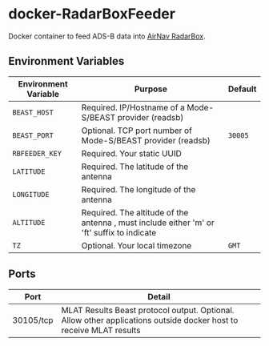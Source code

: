 # docker-RadarBoxFeeder

Docker container to feed ADS-B data into [AirNav RadarBox](https://www.radarbox.com).

## Environment Variables

| Environment Variable | Purpose | Default |
| -------------------- | ------- | ------- |
| `BEAST_HOST` | Required. IP/Hostname of a Mode-S/BEAST provider (readsb) |         |
| `BEAST_PORT` | Optional. TCP port number of Mode-S/BEAST provider (readsb) | `30005`   |
| `RBFEEDER_KEY` | Required. Your static UUID |  |
| `LATITUDE`   | Required. The latitude of the antenna |  |
| `LONGITUDE`  | Required. The longitude of the antenna |  |
| `ALTITUDE`   | Required. The altitude of the antenna , must include either 'm' or 'ft' suffix to indicate |  |
| `TZ`         | Optional. Your local timezone | `GMT` |

## Ports

| Port | Detail |
| ---- | ------ |
| 30105/tcp | MLAT Results Beast protocol output. Optional. Allow other applications outside docker host to receive MLAT results |
